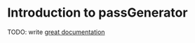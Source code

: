 # Introduction to passGenerator

TODO: write [great documentation](http://jacobian.org/writing/what-to-write/)

